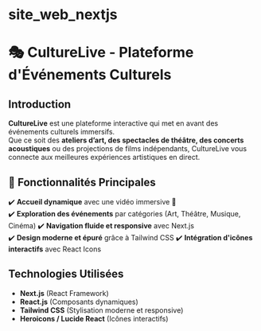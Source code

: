 # site_web_nextjs
# 🎭 CultureLive - Plateforme d'Événements Culturels
##  Introduction
**CultureLive** est une plateforme interactive qui met en avant des événements culturels immersifs.  
Que ce soit des **ateliers d’art, des spectacles de théâtre, des concerts acoustiques** ou des projections de films indépendants, CultureLive vous connecte aux meilleures expériences artistiques en direct.

## 🚀 Fonctionnalités Principales
✔️ **Accueil dynamique** avec une vidéo immersive 🎥  
✔️ **Exploration des événements** par catégories (Art, Théâtre, Musique, Cinéma) 
✔️ **Navigation fluide et responsive** avec Next.js   
✔️ **Design moderne et épuré** grâce à Tailwind CSS
✔️ **Intégration d'icônes interactifs** avec React Icons  

##  Technologies Utilisées
- **Next.js** (React Framework)
- **React.js** (Composants dynamiques)
- **Tailwind CSS** (Stylisation moderne et responsive)
- **Heroicons / Lucide React** (Icônes interactifs)
